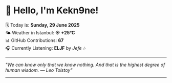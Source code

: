 # 👋 Hello, I'm Kekn9ne!

🗓️ Today is: **Sunday, 29 June 2025**  
🌤️ Weather in Istanbul: **☀️   +25°C**  
📊 GitHub Contributions: **67**  
🎧 Currently Listening: **ELJF** by *Jefe* 🎶

---

_"We can know only that we know nothing. And that is the highest degree of human wisdom. — *Leo Tolstoy*"_

---
